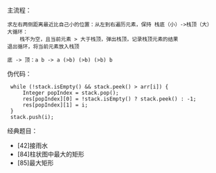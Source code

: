 主流程：

    求左右两侧距离最近比自己小的位置：从左到右遍历元素，保持 栈底（小）->栈顶（大）
    大循环：
        栈不为空，且当前元素 > 大于栈顶，弹出栈顶，记录栈顶元素的结果
    退出循环，将当前元素放入栈顶

    底 -> 顶：a b -> a (>b) (>b) (>b) b

伪代码：

     while (!stack.isEmpty() && stack.peek() > arr[i]) {
         Integer popIndex = stack.pop();
         res[popIndex][0] = !stack.isEmpty() ? stack.peek() : -1;
         res[popIndex][1] = i;
     }
     stack.push(i);

经典题目：
    
- [42]接雨水
- [84]柱状图中最大的矩形
- [85]最大矩形